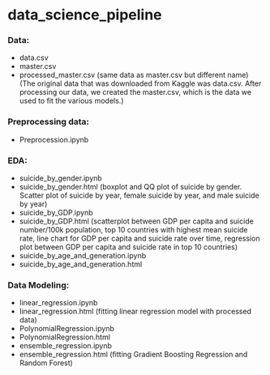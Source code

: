 # data_science_pipeline


### Data:
- data.csv
- master.csv
- processed_master.csv (same data as master.csv but different name)
(The original data that was downloaded from Kaggle was data.csv. After processing our data, we created the master.csv, which is the data we used to fit the various models.)

### Preprocessing data:
- Preprocession.ipynb

### EDA:
- suicide_by_gender.ipynb 
- suicide_by_gender.html
(boxplot and QQ plot of suicide by gender. Scatter plot of suicide by year, female suicide by year, and male suicide by year)
- suicide_by_GDP.ipynb 
- suicide_by_GDP.html
(scatterplot between GDP per capita and suicide number/100k population, top 10 countries with highest mean suicide rate, line chart for GDP per capita and suicide rate over time, regression plot between GDP per capita and suicide rate in top 10 countries)
- suicide_by_age_and_generation.ipynb
- suicide_by_age_and_generation.html

### Data Modeling:
- linear_regression.ipynb
- linear_regression.html
(fitting linear regression model with processed data)
- PolynomialRegression.ipynb
- PolynomialRegression.html
- ensemble_regression.ipynb 
- ensemble_regression.html
(fitting Gradient Boosting Regression and Random Forest)

